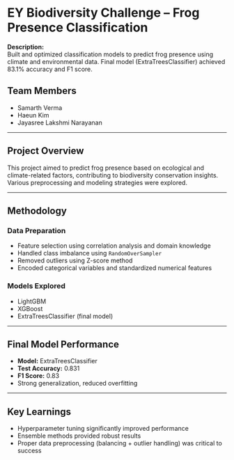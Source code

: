 # EY Biodiversity Challenge – Frog Presence Classification

**Description:**  
Built and optimized classification models to predict frog presence using climate and environmental data. Final model (ExtraTreesClassifier) achieved 83.1% accuracy and F1 score.

## Team Members
- Samarth Verma  
- Haeun Kim  
- Jayasree Lakshmi Narayanan

----

## Project Overview
This project aimed to predict frog presence based on ecological and climate-related factors, contributing to biodiversity conservation insights. Various preprocessing and modeling strategies were explored.

----

## Methodology

### Data Preparation
- Feature selection using correlation analysis and domain knowledge  
- Handled class imbalance using `RandomOverSampler`  
- Removed outliers using Z-score method  
- Encoded categorical variables and standardized numerical features  

### Models Explored
- LightGBM  
- XGBoost  
- ExtraTreesClassifier (final model)  

---

## Final Model Performance
- **Model:** ExtraTreesClassifier  
- **Test Accuracy:** 0.831  
- **F1 Score:** 0.83  
- Strong generalization, reduced overfitting  

---

## Key Learnings
- Hyperparameter tuning significantly improved performance  
- Ensemble methods provided robust results  
- Proper data preprocessing (balancing + outlier handling) was critical to success  

